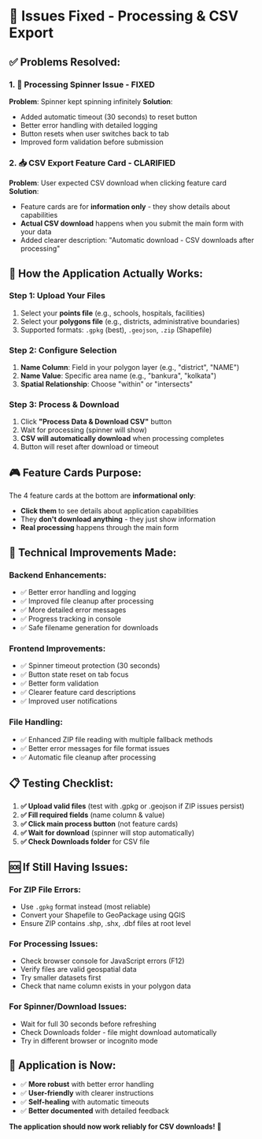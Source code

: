 # 🔧 Issues Fixed - Processing & CSV Export

## ✅ **Problems Resolved:**

### 1. **🔄 Processing Spinner Issue - FIXED**

**Problem**: Spinner kept spinning infinitely
**Solution**: 
- Added automatic timeout (30 seconds) to reset button
- Better error handling with detailed logging
- Button resets when user switches back to tab
- Improved form validation before submission

### 2. **📥 CSV Export Feature Card - CLARIFIED**

**Problem**: User expected CSV download when clicking feature card
**Solution**: 
- Feature cards are for **information only** - they show details about capabilities
- **Actual CSV download** happens when you submit the main form with your data
- Added clearer description: "Automatic download - CSV downloads after processing"

## 🎯 **How the Application Actually Works:**

### **Step 1: Upload Your Files**
1. Select your **points file** (e.g., schools, hospitals, facilities)
2. Select your **polygons file** (e.g., districts, administrative boundaries)
3. Supported formats: `.gpkg` (best), `.geojson`, `.zip` (Shapefile)

### **Step 2: Configure Selection**
1. **Name Column**: Field in your polygon layer (e.g., "district", "NAME")
2. **Name Value**: Specific area name (e.g., "bankura", "kolkata")
3. **Spatial Relationship**: Choose "within" or "intersects"

### **Step 3: Process & Download**
1. Click **"Process Data & Download CSV"** button
2. Wait for processing (spinner will show)
3. **CSV will automatically download** when processing completes
4. Button will reset after download or timeout

## 🎮 **Feature Cards Purpose:**

The 4 feature cards at the bottom are **informational only**:
- **Click them** to see details about application capabilities
- They **don't download anything** - they just show information
- **Real processing** happens through the main form

## 🔧 **Technical Improvements Made:**

### **Backend Enhancements:**
- ✅ Better error handling and logging
- ✅ Improved file cleanup after processing
- ✅ More detailed error messages
- ✅ Progress tracking in console
- ✅ Safe filename generation for downloads

### **Frontend Improvements:**
- ✅ Spinner timeout protection (30 seconds)
- ✅ Button state reset on tab focus
- ✅ Better form validation
- ✅ Clearer feature card descriptions
- ✅ Improved user notifications

### **File Handling:**
- ✅ Enhanced ZIP file reading with multiple fallback methods
- ✅ Better error messages for file format issues
- ✅ Automatic file cleanup after processing

## 📋 **Testing Checklist:**

1. **✅ Upload valid files** (test with .gpkg or .geojson if ZIP issues persist)
2. **✅ Fill required fields** (name column & value)
3. **✅ Click main process button** (not feature cards)
4. **✅ Wait for download** (spinner will stop automatically)
5. **✅ Check Downloads folder** for CSV file

## 🆘 **If Still Having Issues:**

### **For ZIP File Errors:**
- Use `.gpkg` format instead (most reliable)
- Convert your Shapefile to GeoPackage using QGIS
- Ensure ZIP contains .shp, .shx, .dbf files at root level

### **For Processing Issues:**
- Check browser console for JavaScript errors (F12)
- Verify files are valid geospatial data
- Try smaller datasets first
- Check that name column exists in your polygon data

### **For Spinner/Download Issues:**
- Wait for full 30 seconds before refreshing
- Check Downloads folder - file might download automatically
- Try in different browser or incognito mode

## 🎉 **Application is Now:**
- ✅ **More robust** with better error handling
- ✅ **User-friendly** with clearer instructions
- ✅ **Self-healing** with automatic timeouts
- ✅ **Better documented** with detailed feedback

**The application should now work reliably for CSV downloads!** 🚀
